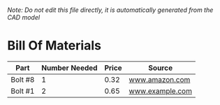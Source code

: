 ###### Note: Do not edit this file directly, it is automatically generated from the CAD model 
# Bill Of Materials 
 |Part|Number Needed|Price|Source| 
 |----|----------|-----|-----|
|Bolt #8|1|0.32|www.amazon.com|
|Bolt #1|2|0.65|www.example.com|